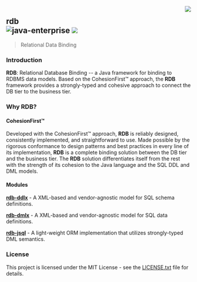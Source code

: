<img src="https://www.cohesionfirst.org/logo.png" align="right">

## rdb<br>![java-enterprise][java-enterprise] <a href="https://www.cohesionfirst.org/"><img src="https://img.shields.io/badge/CohesionFirst%E2%84%A2--blue.svg"></a>
> Relational Data Binding

### Introduction

**RDB**: Relational Database Binding -- a Java framework for binding to RDBMS data models. Based on the CohesionFirst™ approach, the **RDB** framework provides a strongly-typed and cohesive approach to connect the DB tier to the business tier.

### Why **RDB**?

#### CohesionFirst™

Developed with the CohesionFirst™ approach, **RDB** is reliably designed, consistently implemented, and straightforward to use. Made possible by the rigorous conformance to design patterns and best practices in every line of its implementation, **RDB** is a complete binding solution between the DB tier and the business tier. The **RDB** solution differentiates itself from the rest with the strength of its cohesion to the Java language and the SQL DDL and DML models.

#### Modules

[**rdb-ddlx**](https://github.com/lib4jx/rdb/tree/master/ddlx) - A XML-based and vendor-agnostic model for SQL schema definitions.

[**rdb-dmlx**](https://github.com/lib4jx/rdb/tree/master/dmlx) - A XML-based and vendor-agnostic model for SQL data definitions.

[**rdb-jsql**](https://github.com/lib4jx/rdb/tree/master/jsql) - A light-weight ORM implementation that utilizes strongly-typed DML semantics.

### License

This project is licensed under the MIT License - see the [LICENSE.txt](LICENSE.txt) file for details.

[java-enterprise]: https://img.shields.io/badge/java-enterprise-blue.svg